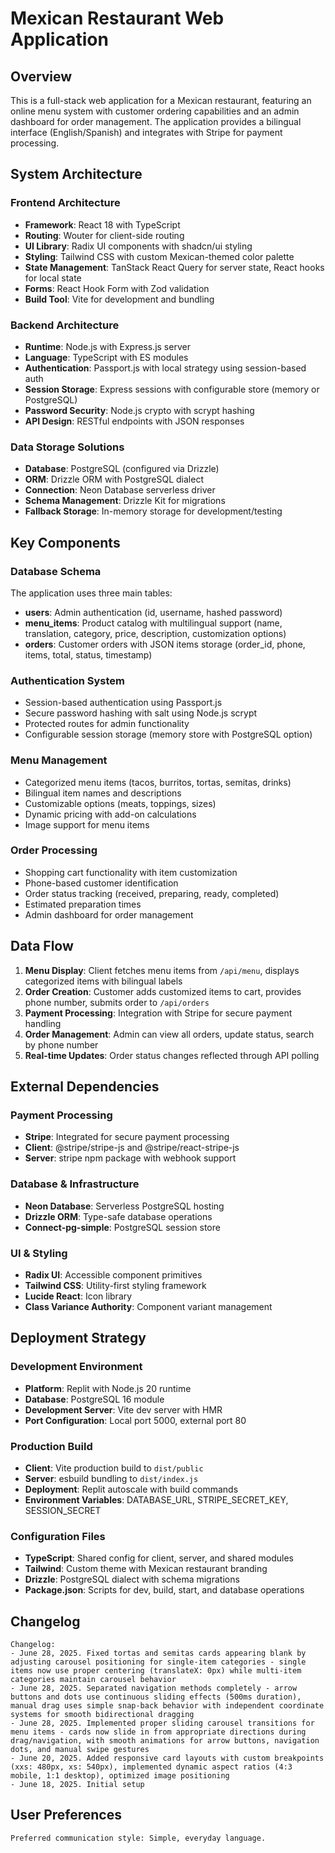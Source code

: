 # Mexican Restaurant Web Application

## Overview

This is a full-stack web application for a Mexican restaurant, featuring an online menu system with customer ordering capabilities and an admin dashboard for order management. The application provides a bilingual interface (English/Spanish) and integrates with Stripe for payment processing.

## System Architecture

### Frontend Architecture
- **Framework**: React 18 with TypeScript
- **Routing**: Wouter for client-side routing
- **UI Library**: Radix UI components with shadcn/ui styling
- **Styling**: Tailwind CSS with custom Mexican-themed color palette
- **State Management**: TanStack React Query for server state, React hooks for local state
- **Forms**: React Hook Form with Zod validation
- **Build Tool**: Vite for development and bundling

### Backend Architecture
- **Runtime**: Node.js with Express.js server
- **Language**: TypeScript with ES modules
- **Authentication**: Passport.js with local strategy using session-based auth
- **Session Storage**: Express sessions with configurable store (memory or PostgreSQL)
- **Password Security**: Node.js crypto with scrypt hashing
- **API Design**: RESTful endpoints with JSON responses

### Data Storage Solutions
- **Database**: PostgreSQL (configured via Drizzle)
- **ORM**: Drizzle ORM with PostgreSQL dialect
- **Connection**: Neon Database serverless driver
- **Schema Management**: Drizzle Kit for migrations
- **Fallback Storage**: In-memory storage for development/testing

## Key Components

### Database Schema
The application uses three main tables:
- **users**: Admin authentication (id, username, hashed password)
- **menu_items**: Product catalog with multilingual support (name, translation, category, price, description, customization options)
- **orders**: Customer orders with JSON items storage (order_id, phone, items, total, status, timestamp)

### Authentication System
- Session-based authentication using Passport.js
- Secure password hashing with salt using Node.js scrypt
- Protected routes for admin functionality
- Configurable session storage (memory store with PostgreSQL option)

### Menu Management
- Categorized menu items (tacos, burritos, tortas, semitas, drinks)
- Bilingual item names and descriptions
- Customizable options (meats, toppings, sizes)
- Dynamic pricing with add-on calculations
- Image support for menu items

### Order Processing
- Shopping cart functionality with item customization
- Phone-based customer identification
- Order status tracking (received, preparing, ready, completed)
- Estimated preparation times
- Admin dashboard for order management

## Data Flow

1. **Menu Display**: Client fetches menu items from `/api/menu`, displays categorized items with bilingual labels
2. **Order Creation**: Customer adds customized items to cart, provides phone number, submits order to `/api/orders`
3. **Payment Processing**: Integration with Stripe for secure payment handling
4. **Order Management**: Admin can view all orders, update status, search by phone number
5. **Real-time Updates**: Order status changes reflected through API polling

## External Dependencies

### Payment Processing
- **Stripe**: Integrated for secure payment processing
- **Client**: @stripe/stripe-js and @stripe/react-stripe-js
- **Server**: stripe npm package with webhook support

### Database & Infrastructure
- **Neon Database**: Serverless PostgreSQL hosting
- **Drizzle ORM**: Type-safe database operations
- **Connect-pg-simple**: PostgreSQL session store

### UI & Styling
- **Radix UI**: Accessible component primitives
- **Tailwind CSS**: Utility-first styling framework
- **Lucide React**: Icon library
- **Class Variance Authority**: Component variant management

## Deployment Strategy

### Development Environment
- **Platform**: Replit with Node.js 20 runtime
- **Database**: PostgreSQL 16 module
- **Development Server**: Vite dev server with HMR
- **Port Configuration**: Local port 5000, external port 80

### Production Build
- **Client**: Vite production build to `dist/public`
- **Server**: esbuild bundling to `dist/index.js`
- **Deployment**: Replit autoscale with build commands
- **Environment Variables**: DATABASE_URL, STRIPE_SECRET_KEY, SESSION_SECRET

### Configuration Files
- **TypeScript**: Shared config for client, server, and shared modules
- **Tailwind**: Custom theme with Mexican restaurant branding
- **Drizzle**: PostgreSQL dialect with schema migrations
- **Package.json**: Scripts for dev, build, start, and database operations

## Changelog

```
Changelog:
- June 28, 2025. Fixed tortas and semitas cards appearing blank by adjusting carousel positioning for single-item categories - single items now use proper centering (translateX: 0px) while multi-item categories maintain carousel behavior
- June 28, 2025. Separated navigation methods completely - arrow buttons and dots use continuous sliding effects (500ms duration), manual drag uses simple snap-back behavior with independent coordinate systems for smooth bidirectional dragging
- June 28, 2025. Implemented proper sliding carousel transitions for menu items - cards now slide in from appropriate directions during drag/navigation, with smooth animations for arrow buttons, navigation dots, and manual swipe gestures
- June 20, 2025. Added responsive card layouts with custom breakpoints (xxs: 480px, xs: 540px), implemented dynamic aspect ratios (4:3 mobile, 1:1 desktop), optimized image positioning
- June 18, 2025. Initial setup
```

## User Preferences

```
Preferred communication style: Simple, everyday language.
```